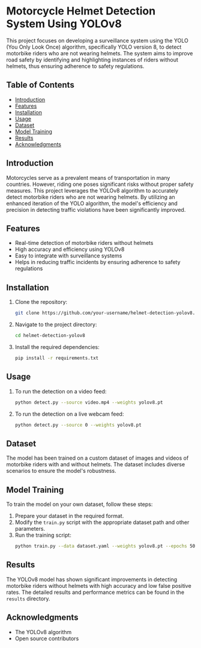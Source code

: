 # Motorcycle Helmet Detection System Using YOLOv8

This project focuses on developing a surveillance system using the YOLO (You Only Look Once) algorithm, specifically YOLO version 8, to detect motorbike riders who are not wearing helmets. The system aims to improve road safety by identifying and highlighting instances of riders without helmets, thus ensuring adherence to safety regulations.

## Table of Contents

- [Introduction](#introduction)
- [Features](#features)
- [Installation](#installation)
- [Usage](#usage)
- [Dataset](#dataset)
- [Model Training](#model-training)
- [Results](#results)
- [Acknowledgments](#acknowledgments)

## Introduction

Motorcycles serve as a prevalent means of transportation in many countries. However, riding one poses significant risks without proper safety measures. This project leverages the YOLOv8 algorithm to accurately detect motorbike riders who are not wearing helmets. By utilizing an enhanced iteration of the YOLO algorithm, the model's efficiency and precision in detecting traffic violations have been significantly improved.

## Features

- Real-time detection of motorbike riders without helmets
- High accuracy and efficiency using YOLOv8
- Easy to integrate with surveillance systems
- Helps in reducing traffic incidents by ensuring adherence to safety regulations

## Installation

1. Clone the repository:
    ```bash
    git clone https://github.com/your-username/helmet-detection-yolov8.git
    ```
2. Navigate to the project directory:
    ```bash
    cd helmet-detection-yolov8
    ```
3. Install the required dependencies:
    ```bash
    pip install -r requirements.txt
    ```

## Usage

1. To run the detection on a video feed:
    ```bash
    python detect.py --source video.mp4 --weights yolov8.pt
    ```
2. To run the detection on a live webcam feed:
    ```bash
    python detect.py --source 0 --weights yolov8.pt
    ```

## Dataset

The model has been trained on a custom dataset of images and videos of motorbike riders with and without helmets. The dataset includes diverse scenarios to ensure the model's robustness.

## Model Training

To train the model on your own dataset, follow these steps:

1. Prepare your dataset in the required format.
2. Modify the `train.py` script with the appropriate dataset path and other parameters.
3. Run the training script:
    ```bash
    python train.py --data dataset.yaml --weights yolov8.pt --epochs 50
    ```

## Results

The YOLOv8 model has shown significant improvements in detecting motorbike riders without helmets with high accuracy and low false positive rates. The detailed results and performance metrics can be found in the `results` directory.

## Acknowledgments

- The YOLOv8 algorithm
- Open source contributors
